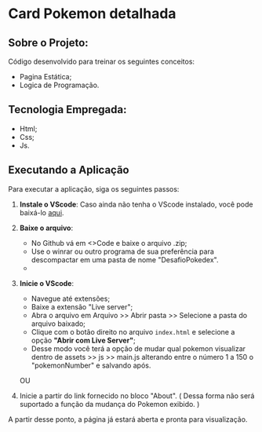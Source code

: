 # Card Pokemon detalhada

## Sobre o Projeto:
Código desenvolvido para treinar os seguintes conceitos:
- Pagina Estática;
- Logica de Programação.
  
## Tecnologia Empregada:
- Html;
- Css;
- Js.
  
## Executando a Aplicação

Para executar a aplicação, siga os seguintes passos:

1. **Instale o VScode**: Caso ainda não tenha o VScode instalado, você pode baixá-lo [aqui](https://code.visualstudio.com/download).
   
2. **Baixe o arquivo**:
   - No Github vá em <>Code e baixe o arquivo .zip;
   - Use o winrar ou outro programa de sua preferência para descompactar em uma pasta de nome "DesafioPokedex".
   - 
3. **Inicie o VScode**:
   - Navegue até extensões;
   - Baixe a extensão "Live server";
   - Abra o arquivo em Arquivo >> Abrir pasta >> Selecione a pasta do arquivo baixado;
   - Clique com o botão direito no arquivo `index.html` e selecione a opção **"Abrir com Live Server"**;
   - Desse modo você terá a opção de mudar qual pokemon visualizar dentro de assets >> js >> main.js alterando entre o número 1 a 150 o "pokemonNumber" e salvando após.
  
   OU

1. Inicie a partir do link fornecido no bloco "About". ( Dessa forma não será suportado a função da mudança do Pokemon exibido. )
     
A partir desse ponto, a página já estará aberta e pronta para visualização.
